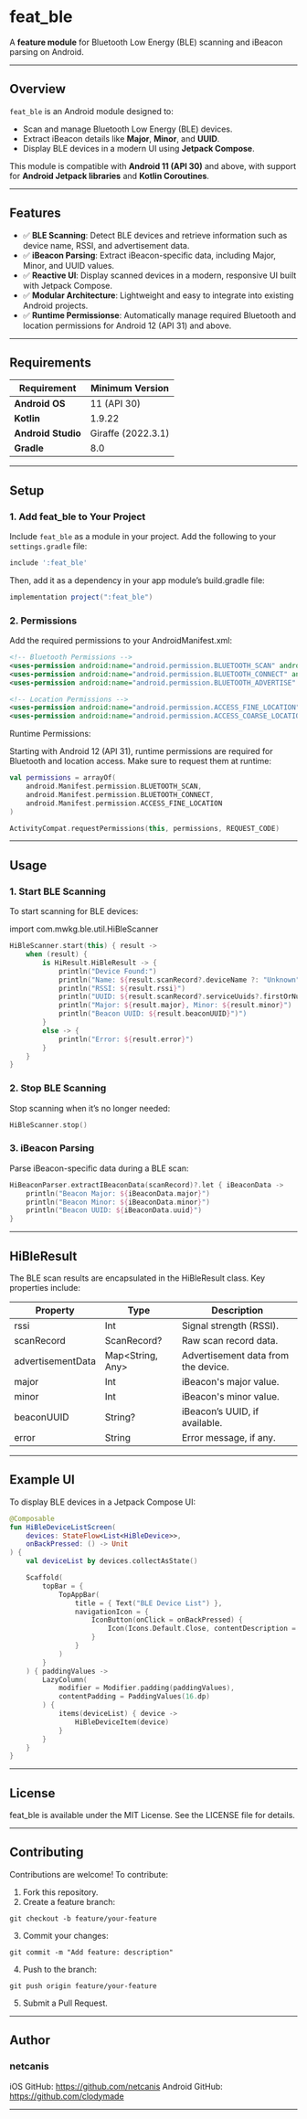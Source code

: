 # **feat_ble**

A **feature module** for Bluetooth Low Energy (BLE) scanning and iBeacon parsing on Android.

---

## **Overview**

`feat_ble` is an Android module designed to:
- Scan and manage Bluetooth Low Energy (BLE) devices.
- Extract iBeacon details like **Major**, **Minor**, and **UUID**.
- Display BLE devices in a modern UI using **Jetpack Compose**.

This module is compatible with **Android 11 (API 30)** and above, with support for **Android Jetpack libraries** and **Kotlin Coroutines**.

---

## **Features**

- ✅ **BLE Scanning**: Detect BLE devices and retrieve information such as device name, RSSI, and advertisement data.
- ✅ **iBeacon Parsing**: Extract iBeacon-specific data, including Major, Minor, and UUID values.
- ✅ **Reactive UI**: Display scanned devices in a modern, responsive UI built with Jetpack Compose.
- ✅ **Modular Architecture**: Lightweight and easy to integrate into existing Android projects.
- ✅ **Runtime Permissionse**: Automatically manage required Bluetooth and location permissions for Android 12 (API 31) and above.

---

## **Requirements**

| Requirement        | Minimum Version         |
|--------------------|-------------------------|
| **Android OS**     | 11 (API 30)             |
| **Kotlin**         | 1.9.22                  |
| **Android Studio** | Giraffe (2022.3.1)      |
| **Gradle**         | 8.0                     |

---

## **Setup**

### **1. Add feat_ble to Your Project**

Include `feat_ble` as a module in your project. Add the following to your `settings.gradle` file:

```gradle
include ':feat_ble'
```

Then, add it as a dependency in your app module’s build.gradle file:
```gradle
implementation project(":feat_ble")
```

### **2. Permissions**

Add the required permissions to your AndroidManifest.xml:

```xml
<!-- Bluetooth Permissions -->
<uses-permission android:name="android.permission.BLUETOOTH_SCAN" android:required="false" />
<uses-permission android:name="android.permission.BLUETOOTH_CONNECT" android:required="false" />
<uses-permission android:name="android.permission.BLUETOOTH_ADVERTISE" />

<!-- Location Permissions -->
<uses-permission android:name="android.permission.ACCESS_FINE_LOCATION" />
<uses-permission android:name="android.permission.ACCESS_COARSE_LOCATION" />
```

Runtime Permissions:

Starting with Android 12 (API 31), runtime permissions are required for Bluetooth and location access. Make sure to request them at runtime:

```kotlin
val permissions = arrayOf(
    android.Manifest.permission.BLUETOOTH_SCAN,
    android.Manifest.permission.BLUETOOTH_CONNECT,
    android.Manifest.permission.ACCESS_FINE_LOCATION
)

ActivityCompat.requestPermissions(this, permissions, REQUEST_CODE)
```

---

## **Usage**

### **1. Start BLE Scanning**

To start scanning for BLE devices:

import com.mwkg.ble.util.HiBleScanner

```kotlin
HiBleScanner.start(this) { result ->
    when (result) {
        is HiResult.HiBleResult -> {
            println("Device Found:")
            println("Name: ${result.scanRecord?.deviceName ?: "Unknown"}")
            println("RSSI: ${result.rssi}")
            println("UUID: ${result.scanRecord?.serviceUuids?.firstOrNull()?.toString() ?: ""}")
            println("Major: ${result.major}, Minor: ${result.minor}")
            println("Beacon UUID: ${result.beaconUUID}")")
        }
        else -> {
            println("Error: ${result.error}")
        }
    }
}
```

### **2. Stop BLE Scanning**

Stop scanning when it’s no longer needed:

```kotlin
HiBleScanner.stop()
```

### **3. iBeacon Parsing**

Parse iBeacon-specific data during a BLE scan:

```kotlin
HiBeaconParser.extractIBeaconData(scanRecord)?.let { iBeaconData ->
    println("Beacon Major: ${iBeaconData.major}")
    println("Beacon Minor: ${iBeaconData.minor}")
    println("Beacon UUID: ${iBeaconData.uuid}")
}
```

---

## **HiBleResult**

The BLE scan results are encapsulated in the HiBleResult class. Key properties include:

| Property          | Type             | Description                         |
|-------------------|------------------|-------------------------------------|
| rssi              | Int              | Signal strength (RSSI).             |
| scanRecord        | ScanRecord?      | Raw scan record data.               |
| advertisementData | Map<String, Any> | Advertisement data from the device. |
| major             | Int              | iBeacon's major value.              |
| minor             | Int              | iBeacon's minor value.              |
| beaconUUID        | String?          | iBeacon’s UUID, if available.       |
| error             | String           | Error message, if any.              |

---

## **Example UI**

To display BLE devices in a Jetpack Compose UI:

```kotlin
@Composable
fun HiBleDeviceListScreen(
    devices: StateFlow<List<HiBleDevice>>,
    onBackPressed: () -> Unit
) {
    val deviceList by devices.collectAsState()

    Scaffold(
        topBar = {
            TopAppBar(
                title = { Text("BLE Device List") },
                navigationIcon = {
                    IconButton(onClick = onBackPressed) {
                        Icon(Icons.Default.Close, contentDescription = "Back")
                    }
                }
            )
        }
    ) { paddingValues ->
        LazyColumn(
            modifier = Modifier.padding(paddingValues),
            contentPadding = PaddingValues(16.dp)
        ) {
            items(deviceList) { device ->
                HiBleDeviceItem(device)
            }
        }
    }
}
```

---

## **License**

feat_ble is available under the MIT License. See the LICENSE file for details.

---

## **Contributing**

Contributions are welcome! To contribute:

1. Fork this repository.
2. Create a feature branch:
```
git checkout -b feature/your-feature
```
3. Commit your changes:
```
git commit -m "Add feature: description"
```
4. Push to the branch:
```
git push origin feature/your-feature
```
5. Submit a Pull Request.

---

## **Author**

### **netcanis**
iOS GitHub: https://github.com/netcanis
Android GitHub: https://github.com/clodymade

---


